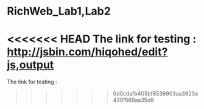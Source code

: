# RichWeb_Lab1,Lab2


<<<<<<< HEAD
The link for testing : http://jsbin.com/hiqohed/edit?js,output
=======
The link for testing : 
>>>>>>> 0d0cdafb405bf8539903aa3923e430f569aa35d8
